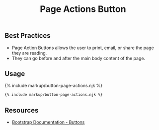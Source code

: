 ﻿---
title: Page Actions Button
summary: Page Actions allow users perform various actions. 
tags: components, buttons
layout: guide
eleventyNavigation:
  key: Page Actions Button
  parent: Components
  order: 120
  excerpt: Page Actions allow users perform various actions. 
  img: /img/illustrations/illus-button-page-actions.svg
---
## Best Practices

- Page Action Buttons allows the user to print, email, or share the page they are reading.
- They can go before and after the main body content of the page.

## Usage

{% include markup/button-page-actions.njk %}

``` html
{% include markup/button-page-actions.njk %}
```

## Resources

* <a href="https://getbootstrap.com/docs/4.5/components/buttons/" target="_blank">Bootstrap Documentation - Buttons</a>

